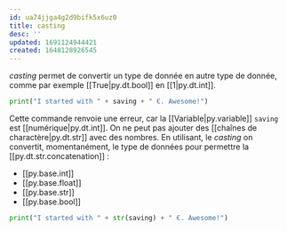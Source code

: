 ```yaml
---
id: ua74jjga4g2d9bifk5x6uz0
title: casting
desc: ''
updated: 1691124944421
created: 1648128926545
---
```


*casting* permet de convertir un type de donnée en autre type de donnée, comme 
par exemple [[True|py.dt.bool]] en [[1|py.dt.int]].

```python
print("I started with " + saving + " €. Awesome!")
```

Cette commande renvoie une erreur, car la [[Variable|py.variable]] `saving` est 
[[numérique|py.dt.int]]. On ne peut pas ajouter des [[chaînes de charactère|py.dt.str]] 
avec des nombres. En utilisant, le *casting* on convertit, momentanément, 
le type de données pour permettre la [[py.dt.str.concatenation]] :

- [[py.base.int]]
- [[py.base.float]]
- [[py.base.str]]
- [[py.base.bool]]

```python
print("I started with " + str(saving) + " €. Awesome!")
```
